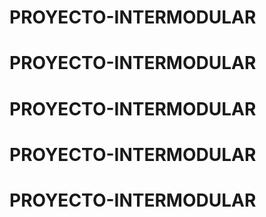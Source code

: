 # PROYECTO-INTERMODULAR
# PROYECTO-INTERMODULAR
# PROYECTO-INTERMODULAR
# PROYECTO-INTERMODULAR
# PROYECTO-INTERMODULAR
